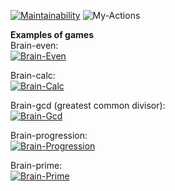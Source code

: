 [![Maintainability](https://api.codeclimate.com/v1/badges/a99a88d28ad37a79dbf6/maintainability)](https://codeclimate.com/github/codeclimate/codeclimate/maintainability)
![My-Actions](https://github.com/eisenstern/php-project-lvl1/workflows/My-Actions/badge.svg)

**Examples of games**\
Brain-even:\
[![Brain-Even](https://asciinema.org/a/cFq6KD3Lmr2ecgLKprgxWfIhV.svg)](https://asciinema.org/a/cFq6KD3Lmr2ecgLKprgxWfIhV)

Brain-calc:\
[![Brain-Calc](https://asciinema.org/a/TmmVPyAzct77IPsi7QdBOTah4.svg)](https://asciinema.org/a/TmmVPyAzct77IPsi7QdBOTah4)

Brain-gcd (greatest common divisor):\
[![Brain-Gcd](https://asciinema.org/a/keNy0MiV9JLo8ckoc7TTIDj18.svg)](https://asciinema.org/a/keNy0MiV9JLo8ckoc7TTIDj18)

Brain-progression:\
[![Brain-Progression](https://asciinema.org/a/fzV25q5e1LPJYoO9z3DyYTWT0.svg)](https://asciinema.org/a/fzV25q5e1LPJYoO9z3DyYTWT0)

Brain-prime:\
[![Brain-Prime](https://asciinema.org/a/XisHphXOpM8YJQFvoFlIvVUTk.svg)](https://asciinema.org/a/XisHphXOpM8YJQFvoFlIvVUTk)
